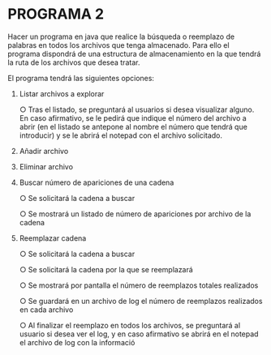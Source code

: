 # PROGRAMA 2

Hacer un programa en java que realice la búsqueda o reemplazo de palabras en
todos los archivos que tenga almacenado. Para ello el programa dispondrá de una
estructura de almacenamiento en la que tendrá la ruta de los archivos que desea
tratar.

El programa tendrá las siguientes opciones:

1. Listar archivos a explorar

    ○ Tras el listado, se preguntará al usuarios si desea visualizar alguno. En caso afirmativo, se le pedirá que indique el número del archivo a abrir (en el listado se antepone al nombre el número que tendrá que introducir) y se le abrirá el notepad con el archivo solicitado.

2. Añadir archivo

3. Eliminar archivo

4. Buscar número de apariciones de una cadena

    ○ Se solicitará la cadena a buscar

    ○ Se mostrará un listado de número de apariciones por archivo de la cadena

5. Reemplazar cadena
    
    ○ Se solicitará la cadena a buscar

    ○ Se solicitará la cadena por la que se reemplazará
    
    ○ Se mostrará por pantalla el número de reemplazos totales realizados
    
    ○ Se guardará en un archivo de log el número de reemplazos realizados en cada archivo
    
    ○ Al finalizar el reemplazo en todos los archivos, se preguntará al usuario si desea ver el log, y en caso afirmativo se abrirá en el notepad el archivo de log con la informació